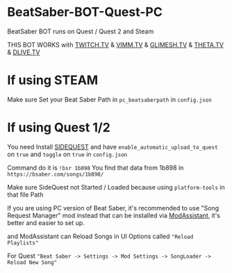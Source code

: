 # BeatSaber-BOT-Quest-PC
BeatSaber BOT runs on Quest / Quest 2 and Steam


THIS BOT WORKS with [TWITCH.TV](https://twitch.tv) & [VIMM.TV](https://www.vimm.tv) & [GLIMESH.TV](https://glimesh.tv) & [THETA.TV](https://www.theta.tv) & [DLIVE.TV](https://dlive.tv)

# If using STEAM

Make sure Set your Beat Saber Path in `pc_beatsaberpath` in `config.json`

# If using Quest 1/2

You need Install [SIDEQUEST](https://sidequestvr.com) and have `enable_automatic_upload_to_quest` on `true` and `toggle` on `true` in `config.json`

Command do it is `!bsr 1b898` You find that data from 1b898 in `https://bsaber.com/songs/1b898/`

Make sure SideQuest not Started / Loaded because using `platform-tools` in that file Path

If you are using PC version of Beat Saber, it's recommended to use "Song Request Manager" mod instead that can be installed via [ModAssistant](https://github.com/Assistant/ModAssistant), it's better and easier to set up.

and ModAssistant can Reload Songs in UI Options called `"Reload Playlists"`

For Quest `"Beat Saber -> Settings -> Mod Settings -> SongLoader -> Reload New Song"`
